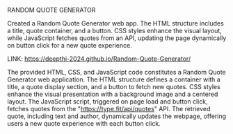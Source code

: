 RANDOM QUOTE GENERATOR

Created a Random Quote Generator web app. The HTML structure includes a title, quote container, and a button. CSS styles enhance the visual layout, while JavaScript fetches quotes from an API, 
updating the page dynamically on button click for a new quote experience.


LINK: https://deepthi-2024.github.io/Random-Quote-Generator/




The provided HTML, CSS, and JavaScript code constitutes a Random Quote Generator web application. The HTML structure defines a container with a title, a quote display section, and a button to fetch new quotes. 
CSS styles enhance the visual presentation with a background image and a centered layout. The JavaScript script, triggered on page load and button click, fetches quotes from the "https://type.fit/api/quotes" API. 
The retrieved quote, including text and author, dynamically updates the webpage, offering users a new quote experience with each button click.
